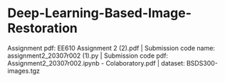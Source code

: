 # Deep-Learning-Based-Image-Restoration
Assignment pdf: EE610 Assignment 2 (2).pdf |
Submission code name: assignment2_20307r002 (1).py |
Submission code pdf: Assignment2_20307r002.ipynb - Colaboratory.pdf |
dataset: BSDS300-images.tgz
